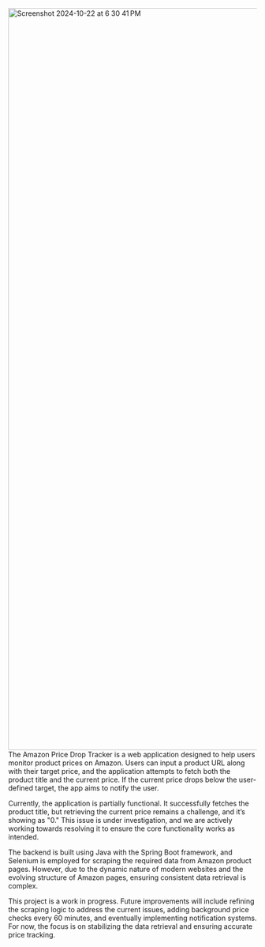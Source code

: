 <img width="1502" alt="Screenshot 2024-10-22 at 6 30 41 PM" src="https://github.com/user-attachments/assets/15c4e362-ca94-4883-9a98-c0bb7ff5bf32">
The Amazon Price Drop Tracker is a web application designed to help users monitor product prices on Amazon. Users can input a product URL along with their target price, and the application attempts to fetch both the product title and the current price. If the current price drops below the user-defined target, the app aims to notify the user.

Currently, the application is partially functional. It successfully fetches the product title, but retrieving the current price remains a challenge, and it’s showing as "0." This issue is under investigation, and we are actively working towards resolving it to ensure the core functionality works as intended.

The backend is built using Java with the Spring Boot framework, and Selenium is employed for scraping the required data from Amazon product pages. However, due to the dynamic nature of modern websites and the evolving structure of Amazon pages, ensuring consistent data retrieval is complex.

This project is a work in progress. Future improvements will include refining the scraping logic to address the current issues, adding background price checks every 60 minutes, and eventually implementing notification systems. For now, the focus is on stabilizing the data retrieval and ensuring accurate price tracking.
